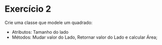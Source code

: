 # Exercício 2

Crie uma classe que modele um quadrado:

- Atributos: Tamanho do lado
- Métodos: Mudar valor do Lado, Retornar valor do Lado e calcular Área;

